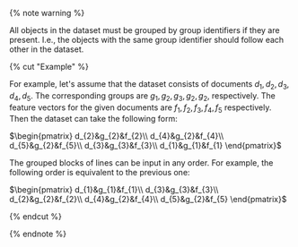 
{% note warning %}

All objects in the dataset must be grouped by group identifiers if they are present. I.e., the objects with the same group identifier should follow each other in the dataset.

{% cut "Example" %}

For example, let's assume that the dataset consists of documents $d_{1}, d_{2}, d_{3}, d_{4}, d_{5}$. The corresponding groups are $g_{1}, g_{2}, g_{3}, g_{2}, g_{2}$, respectively. The feature vectors for the given documents are $f_{1}, f_{2}, f_{3}, f_{4}, f_{5}$ respectively. Then the dataset can take the following form:

$\begin{pmatrix} d_{2}&g_{2}&f_{2}\\ d_{4}&g_{2}&f_{4}\\ d_{5}&g_{2}&f_{5}\\ d_{3}&g_{3}&f_{3}\\ d_{1}&g_{1}&f_{1} \end{pmatrix}$

The grouped blocks of lines can be input in any order. For example, the following order is equivalent to the previous one:

$\begin{pmatrix} d_{1}&g_{1}&f_{1}\\ d_{3}&g_{3}&f_{3}\\ d_{2}&g_{2}&f_{2}\\ d_{4}&g_{2}&f_{4}\\ d_{5}&g_{2}&f_{5} \end{pmatrix}$

{% endcut %}

{% endnote %}
